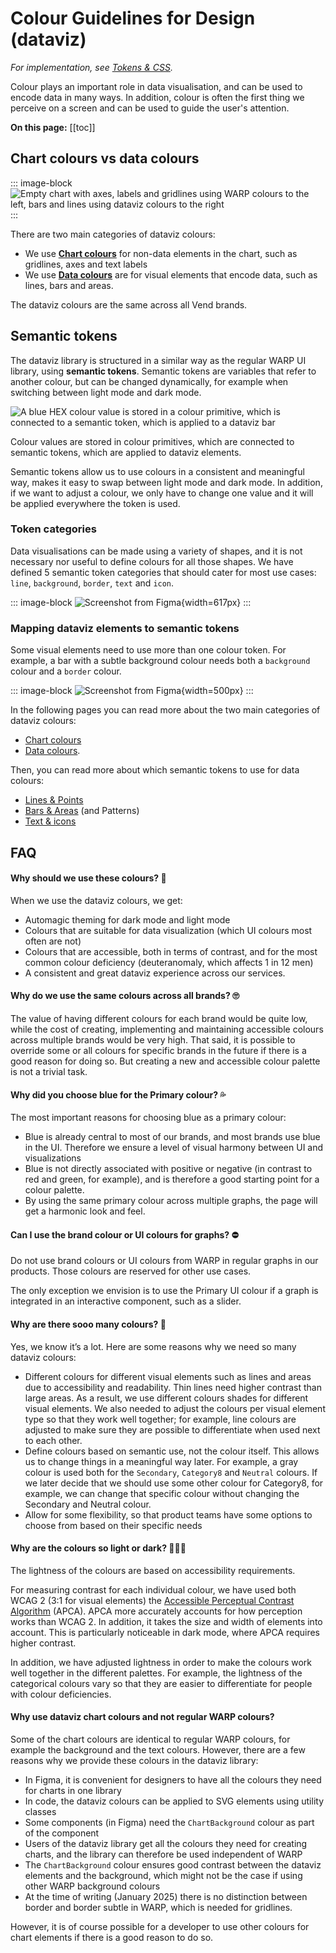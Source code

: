 # Colour Guidelines for Design (dataviz)

*For implementation, see [Tokens & CSS](/foundations/data-visualization/tokens/introduction/).*

Colour plays an important role in data visualisation, and can be used to encode data in many ways. In addition, colour is often the first thing we perceive on a screen and can be used to guide the user's attention.

**On this page:**
[[toc]]


## Chart colours vs data colours

::: image-block
![Empty chart with axes, labels and gridlines using WARP colours to the left, bars and lines using dataviz colours to the right](/foundations/dataviz/chart-vs-data-colours.png)
:::

There are two main categories of dataviz colours: 
- We use [**Chart colours**](/foundations/data-visualization/color/chart-colors/)  for non-data elements in the chart, such as gridlines, axes and text labels
- We use [**Data colours**](/foundations/data-visualization/color/data-colors/) are for visual elements that encode data, such as lines, bars and areas.

The dataviz colours are the same across all Vend brands. 

## Semantic tokens

The dataviz library is structured in a similar way as the regular WARP UI library, using **semantic tokens**. Semantic tokens are variables that refer to another colour, but can be changed dynamically, for example when switching between light mode and dark mode. 

![A blue HEX colour value is stored in a colour primitive, which is connected to a semantic token, which is applied to a dataviz bar](/foundations/dataviz/semantic-token.png)

Colour values are stored in colour primitives, which are connected to semantic tokens, which are applied to dataviz elements.

Semantic tokens allow us to use colours in a consistent and meaningful way, makes it easy to swap between light mode and dark mode. In addition, if we want to adjust a colour, we only have to change one value and it will be applied everywhere the token is used.

### Token categories 

Data visualisations can be made using a variety of shapes, and it is not necessary nor useful to define colours for all those shapes. We have defined 5 semantic token categories that should cater for most use cases: `line`, `background`, `border`, `text` and `icon`.

::: image-block
![Screenshot from Figma](/foundations/dataviz/semantic-categories.png){width=617px}
:::

### Mapping dataviz elements to semantic tokens

Some visual elements need to use more than one colour token. For example, a bar with a subtle background colour needs both a `background` colour and a `border` colour. 

::: image-block
![Screenshot from Figma](/foundations/dataviz/mapping-datavizelement-to-token.png){width=500px}
:::

In the following pages you can read more about the two main categories of dataviz colours:
- [Chart colours](/foundations/data-visualization/color/chart-colors/) 
- [Data colours](/foundations/data-visualization/color/data-colors/). 

Then, you can read more about which semantic tokens to use for data colours:
- [Lines & Points](/foundations/data-visualization/color/lines-points/)
- [Bars & Areas](/foundations/data-visualization/color/bars-areas/) (and Patterns)
- [Text & icons](/foundations/data-visualization/color/text-icons/)
 

## FAQ

#### Why should we use these colours? 🧐

When we use the dataviz colours, we get:
- Automagic theming for dark mode and light mode
- Colours that are suitable for data visualization (which UI colours most often are not)
- Colours that are accessible, both in terms of contrast, and for the most common colour deficiency (deuteranomaly, which affects 1 in 12 men)
- A consistent and great dataviz experience across our services.

#### Why do we use the same colours across all brands? 🙄
The value of having different colours for each brand would be quite low, while the cost of creating, implementing and maintaining accessible colours across multiple brands would be very high. That said, it is possible to override some or all colours for specific brands in the future if there is a good reason for doing so. But creating a new and accessible colour palette is not a trivial task.

#### Why did you choose blue for the Primary colour? 💦
The most important reasons for choosing blue as a primary colour:
- Blue is already central to most of our brands, and most brands use blue in the UI. Therefore we ensure a level of visual harmony between UI and visualizations
- Blue is not directly associated with positive or negative (in contrast to red and green, for example), and is therefore a good starting point for a colour palette.
- By using the same primary colour across multiple graphs, the page will get a harmonic look and feel.

#### Can I use the brand colour or UI colours for graphs? ⛔️
Do not use brand colours or UI colours from WARP in regular graphs in our products. Those colours are reserved for other use cases. 

The only exception we envision is to use the Primary UI colour if a graph is integrated in an interactive component, such as a slider.

#### Why are there sooo many colours? 🤯
Yes, we know it’s a lot. Here are some reasons why we need so many dataviz colours:
- Different colours for different visual elements such as lines and areas due to accessibility and readability. Thin lines need higher contrast than large areas. As a result, we use different colours shades for different visual elements. We also needed to adjust the colours per visual element type so that they work well together; for example, line colours are adjusted to make sure they are possible to differentiate when used next to each other.
- Define colours based on semantic use, not the colour itself. This allows us to change things in a meaningful way later. For example, a gray colour is used both for the `Secondary`, `Category8` and `Neutral` colours. If we later decide that we should use some other colour for Category8, for example, we can change that specific colour without changing the Secondary and Neutral colour.
- Allow for some flexibility, so that product teams have some options to choose from based on their specific needs

#### Why are the colours so light or dark? 🧑🏻‍🎨
The lightness of the colours are based on accessibility requirements.

For measuring contrast for each individual colour, we have used both WCAG 2 (3:1 for visual elements) the 
[Accessible Perceptual Contrast Algorithm](https://git.apcacontrast.com/documentation/APCAeasyIntro.html) (APCA). APCA more accurately accounts for how perception works than WCAG 2. In addition, it takes the size and width of elements into account. This is particularly noticeable in dark mode, where APCA requires higher contrast.

In addition, we have adjusted lightness in order to make the colours work well together in the different palettes. For example, the lightness of the categorical colours vary so that they are easier to differentiate for people with colour deficiencies.

#### Why use dataviz chart colours and not regular WARP colours?
Some of the chart colours are identical to regular WARP colours, for example the background and the text colours. However, there are a few reasons why we provide these colours in the dataviz library: 

- In Figma, it is convenient for designers to have all the colours they need for charts in one library
- In code, the dataviz colours can be applied to SVG elements using utility classes
- Some components (in Figma) need the `ChartBackground` colour as part of the component
- Users of the dataviz library get all the colours they need for creating charts, and the library can therefore be used independent of WARP
- The `ChartBackground` colour ensures good contrast between the dataviz elements and the background, which might not be the case if using other WARP background colours 
- At the time of writing (January 2025) there is no distinction between border and border subtle in WARP, which is needed for gridlines.

However, it is of course possible for a developer to use other colours for chart elements if there is a good reason to do so.
